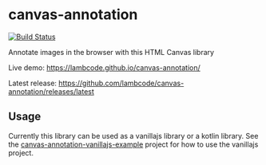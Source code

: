 # canvas-annotation
[![Build Status](https://travis-ci.org/lambcode/canvas-annotation.svg?branch=master)](https://travis-ci.org/lambcode/canvas-annotation)

Annotate images in the browser with this HTML Canvas library

Live demo: https://lambcode.github.io/canvas-annotation/

Latest release: https://github.com/lambcode/canvas-annotation/releases/latest

## Usage

Currently this library can be used as a vanillajs library or a kotlin library. See the 
[canvas-annotation-vanillajs-example](canvas-annotation-vanillajs-example/) project for how to use the vanillajs project.

